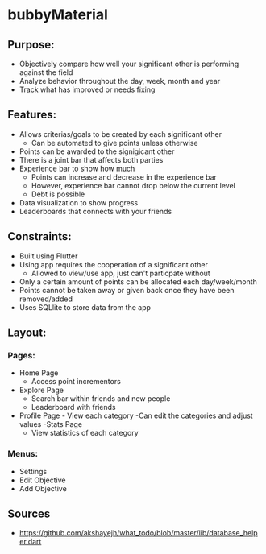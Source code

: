 # bubbyMaterial

## Purpose:

- Objectively compare how well your significant other is performing against the field
- Analyze behavior throughout the day, week, month and year
- Track what has improved or needs fixing

## Features:

- Allows criterias/goals to be created by each significant other
  - Can be automated to give points unless otherwise
- Points can be awarded to the signigicant other
- There is a joint bar that affects both parties
- Experience bar to show how much
  - Points can increase and decrease in the experience bar
  - However, experience bar cannot drop below the current level
  - Debt is possible
- Data visualization to show progress
- Leaderboards that connects with your friends

## Constraints:

- Built using Flutter
- Using app requires the cooperation of a significant other
  - Allowed to view/use app, just can't particpate without
- Only a certain amount of points can be allocated each day/week/month
- Points cannot be taken away or given back once they have been removed/added
- Uses SQLlite to store data from the app

## Layout:

### Pages:

- Home Page
  - Access point incrementors
- Explore Page
  - Search bar within friends and new people
  - Leaderboard with friends
- Profile Page - View each category
  -Can edit the categories and adjust values
  -Stats Page
  - View statistics of each category

### Menus:

- Settings
- Edit Objective
- Add Objective

## Sources

- https://github.com/akshayejh/what_todo/blob/master/lib/database_helper.dart
